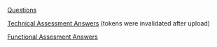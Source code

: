 [Questions](./HCP_Support_Engineer_Candidate_Assessment_012622.pdf)

[Technical Assessment Answers](./HCP_Technical_Assessment_Answers.md) (tokens were invalidated after upload)

[Functional Assesment Answers](./HCP_Functional_Assessment_Answers.md)
